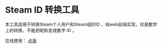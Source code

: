 # Steam ID 转换工具

本工具适用于转换Steam个人用户和Steam组的ID ，纯web前端实现，仅是数学上的转换，不能把昵称变成数字 ID 。   

在线使用： [点我](https://chenbuyi2019.github.io/steam-id/)   